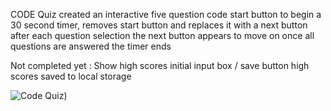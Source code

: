 CODE Quiz
created an interactive five question code
start button to begin a 30 second timer, removes start button and replaces it with a next button
after each question selection the next button appears to move on
once all questions are answered the timer ends

Not completed yet :
Show high scores
initial input box / save button
high scores saved to local storage

![Code Quiz](./code-quiz-screenshot.png))
